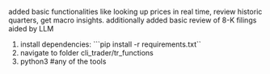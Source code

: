 added basic functionalities like looking up prices in real time, review historic quarters, get macro insights. additionally added basic review of 8-K filings aided by LLM
1. install dependencies: ```pip install -r requirements.txt``
2. navigate to folder cli_trader/tr_functions
3. python3 #any of the tools
